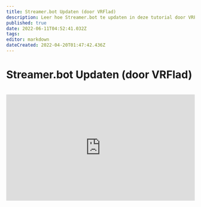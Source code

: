 ```yaml
---
title: Streamer.bot Updaten (door VRFlad)
description: Leer hoe Streamer.bot te updaten in deze tutorial door VRFlad.
published: true
date: 2022-06-11T04:52:41.032Z
tags:
editor: markdown
dateCreated: 2022-04-20T01:47:42.436Z
---
```


# Streamer.bot Updaten (door VRFlad)

<br>
<iframe src="https://www.youtube.com/embed/DmzVuyAXefI" title="YouTube video player" frameborder="0" allow="accelerometer; autoplay; clipboard-write; encrypted-media; gyroscope; picture-in-picture; fullscreen" allow fullscreen style="border: none; max-width: 100%; width: 100%; aspect-ratio: 16/9;"></iframe>